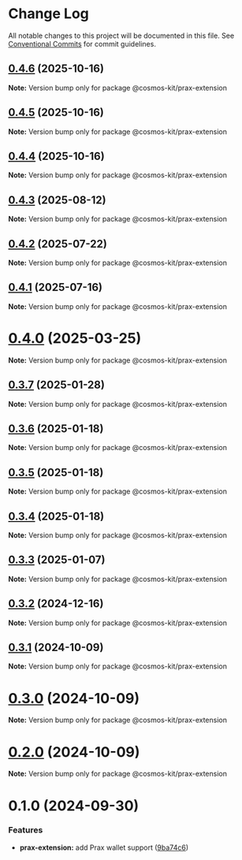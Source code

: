 # Change Log

All notable changes to this project will be documented in this file.
See [Conventional Commits](https://conventionalcommits.org) for commit guidelines.

## [0.4.6](https://github.com/hyperweb-io/cosmos-kit/compare/@cosmos-kit/prax-extension@0.4.5...@cosmos-kit/prax-extension@0.4.6) (2025-10-16)

**Note:** Version bump only for package @cosmos-kit/prax-extension





## [0.4.5](https://github.com/hyperweb-io/cosmos-kit/compare/@cosmos-kit/prax-extension@0.4.4...@cosmos-kit/prax-extension@0.4.5) (2025-10-16)

**Note:** Version bump only for package @cosmos-kit/prax-extension





## [0.4.4](https://github.com/hyperweb-io/cosmos-kit/compare/@cosmos-kit/prax-extension@0.4.3...@cosmos-kit/prax-extension@0.4.4) (2025-10-16)

**Note:** Version bump only for package @cosmos-kit/prax-extension





## [0.4.3](https://github.com/hyperweb-io/cosmos-kit/compare/@cosmos-kit/prax-extension@0.4.2...@cosmos-kit/prax-extension@0.4.3) (2025-08-12)

**Note:** Version bump only for package @cosmos-kit/prax-extension





## [0.4.2](https://github.com/hyperweb-io/cosmos-kit/compare/@cosmos-kit/prax-extension@0.4.1...@cosmos-kit/prax-extension@0.4.2) (2025-07-22)

**Note:** Version bump only for package @cosmos-kit/prax-extension





## [0.4.1](https://github.com/hyperweb-io/cosmos-kit/compare/@cosmos-kit/prax-extension@0.4.0...@cosmos-kit/prax-extension@0.4.1) (2025-07-16)

**Note:** Version bump only for package @cosmos-kit/prax-extension





# [0.4.0](https://github.com/hyperweb-io/cosmos-kit/compare/@cosmos-kit/prax-extension@0.3.7...@cosmos-kit/prax-extension@0.4.0) (2025-03-25)

**Note:** Version bump only for package @cosmos-kit/prax-extension

## [0.3.7](https://github.com/hyperweb-io/cosmos-kit/compare/@cosmos-kit/prax-extension@0.3.6...@cosmos-kit/prax-extension@0.3.7) (2025-01-28)

**Note:** Version bump only for package @cosmos-kit/prax-extension

## [0.3.6](https://github.com/hyperweb-io/cosmos-kit/compare/@cosmos-kit/prax-extension@0.3.5...@cosmos-kit/prax-extension@0.3.6) (2025-01-18)

**Note:** Version bump only for package @cosmos-kit/prax-extension

## [0.3.5](https://github.com/hyperweb-io/cosmos-kit/compare/@cosmos-kit/prax-extension@0.3.4...@cosmos-kit/prax-extension@0.3.5) (2025-01-18)

**Note:** Version bump only for package @cosmos-kit/prax-extension

## [0.3.4](https://github.com/hyperweb-io/cosmos-kit/compare/@cosmos-kit/prax-extension@0.3.3...@cosmos-kit/prax-extension@0.3.4) (2025-01-18)

**Note:** Version bump only for package @cosmos-kit/prax-extension

## [0.3.3](https://github.com/hyperweb-io/cosmos-kit/compare/@cosmos-kit/prax-extension@0.3.2...@cosmos-kit/prax-extension@0.3.3) (2025-01-07)

**Note:** Version bump only for package @cosmos-kit/prax-extension

## [0.3.2](https://github.com/hyperweb-io/cosmos-kit/compare/@cosmos-kit/prax-extension@0.3.1...@cosmos-kit/prax-extension@0.3.2) (2024-12-16)

**Note:** Version bump only for package @cosmos-kit/prax-extension

## [0.3.1](https://github.com/hyperweb-io/cosmos-kit/compare/@cosmos-kit/prax-extension@0.3.0...@cosmos-kit/prax-extension@0.3.1) (2024-10-09)

**Note:** Version bump only for package @cosmos-kit/prax-extension

# [0.3.0](https://github.com/hyperweb-io/cosmos-kit/compare/@cosmos-kit/prax-extension@0.2.0...@cosmos-kit/prax-extension@0.3.0) (2024-10-09)

**Note:** Version bump only for package @cosmos-kit/prax-extension

# [0.2.0](https://github.com/hyperweb-io/cosmos-kit/compare/@cosmos-kit/prax-extension@0.1.0...@cosmos-kit/prax-extension@0.2.0) (2024-10-09)

**Note:** Version bump only for package @cosmos-kit/prax-extension

# 0.1.0 (2024-09-30)

### Features

- **prax-extension:** add Prax wallet support ([9ba74c6](https://github.com/hyperweb-io/cosmos-kit/commit/9ba74c672e007e436001a47d2b46d958175393b9))
